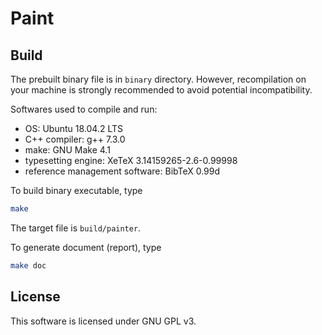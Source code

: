 # Paint

## Build

The prebuilt binary file is in `binary` directory. However, recompilation on your machine is strongly recommended to avoid potential incompatibility.

Softwares used to compile and run: 

- OS: Ubuntu 18.04.2 LTS
- C++ compiler: g++ 7.3.0
- make: GNU Make 4.1
- typesetting engine: XeTeX 3.14159265-2.6-0.99998
- reference management software: BibTeX 0.99d

To build binary executable, type

```bash
make
```

The target file is `build/painter`.

To generate document (report), type

```bash
make doc
```

##  License

This software is licensed under GNU GPL v3.
